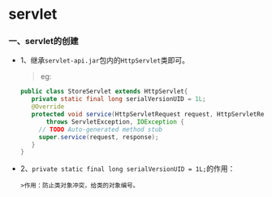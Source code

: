 # servlet

### 一、servlet的创建
* 1、继承`servlet-api.jar`包内的`HttpServlet`类即可。

     >eg:
     ```java
     public class StoreServlet extends HttpServlet{
        private static final long serialVersionUID = 1L;
        @Override
        protected void service(HttpServletRequest request, HttpServletResponse response) 
            throws ServletException, IOException {
          // TODO Auto-generated method stub
          super.service(request, response);
        }
     }
     ```
* 2、`private static final long serialVersionUID = 1L;`的作用：

      >作用：防止类对象冲突，给类的对象编号。


































